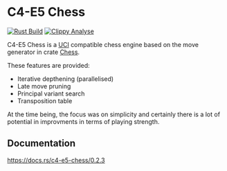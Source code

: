 # C4-E5 Chess

[![Rust Build](https://github.com/TintifaxTheGreat/c4-e5-chess/actions/workflows/rust.yml/badge.svg)](https://github.com/TintifaxTheGreat/c4-e5-chess/actions/workflows/rust.yml)
[![Clippy Analyse](https://github.com/TintifaxTheGreat/c4-e5-chess/actions/workflows/rust-clippy.yml/badge.svg)](https://github.com/TintifaxTheGreat/c4-e5-chess/actions/workflows/rust-clippy.yml)

C4-E5 Chess is a [UCI](http://wbec-ridderkerk.nl/html/UCIProtocol.html) compatible chess engine based on the move generator in crate [Chess](https://docs.rs/chess/latest/chess/).

These features are provided:

- Iterative depthening (parallelised)
- Late move pruning
- Principal variant search
- Transposition table

At the time being, the focus was on simplicity and certainly there is a lot of potential in improvments in terms of playing strength.

## Documentation
https://docs.rs/c4-e5-chess/0.2.3


